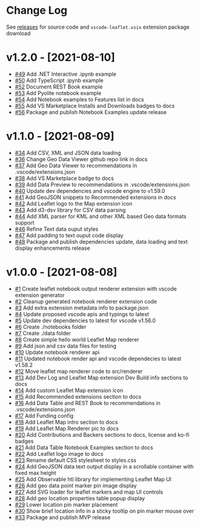 # Change Log

See [releases](https://github.com/RandomFractals/vscode-leaflet/releases) for source code and `vscode-leaflet.vsix` extension package download

# v1.2.0 - [2021-08-10]

- [#49](https://github.com/RandomFractals/vscode-leaflet/issues/49)
Add .NET Interactive .ipynb example
- [#50](https://github.com/RandomFractals/vscode-leaflet/issues/50)
Add TypeScript .ipynb example
- [#52](https://github.com/RandomFractals/vscode-leaflet/issues/52)
Document REST Book example
- [#53](https://github.com/RandomFractals/vscode-leaflet/issues/53)
Add Pyolite notebook example
- [#54](https://github.com/RandomFractals/vscode-leaflet/issues/54)
Add Notebook examples to Features list in docs
- [#55](https://github.com/RandomFractals/vscode-leaflet/issues/55)
Add VS Marketplace Installs and Downloads badges to docs
- [#56](https://github.com/RandomFractals/vscode-leaflet/issues/56)
Package and publish Notebook Examples update release

# v1.1.0 - [2021-08-09]

- [#34](https://github.com/RandomFractals/vscode-leaflet/issues/34)
Add CSV, XML and JSON data loading
- [#36](https://github.com/RandomFractals/vscode-leaflet/issues/36)
Change Geo Data Viewer github repo link in docs
- [#37](https://github.com/RandomFractals/vscode-leaflet/issues/37)
Add Geo Data Viewer to recommendations in .vscode/extensions.json
- [#38](https://github.com/RandomFractals/vscode-leaflet/issues/38)
Add VS Marketplace badge to docs
- [#39](https://github.com/RandomFractals/vscode-leaflet/issues/39)
Add Data Preview to recommendations in .vscode/extensions.json
- [#40](https://github.com/RandomFractals/vscode-leaflet/issues/40)
Update dev dependencies and vscode engine to v1.59.0
- [#41](https://github.com/RandomFractals/vscode-leaflet/issues/41)
Add GeoJSON snippets to Recommended extensions in docs
- [#42](https://github.com/RandomFractals/vscode-leaflet/issues/42)
Add Leaflet logo to the Map extension icon
- [#43](https://github.com/RandomFractals/vscode-leaflet/issues/43)
Add d3-dsv library for CSV data parsing
- [#44](https://github.com/RandomFractals/vscode-leaflet/issues/44)
Add XML parser for KML and other XML based Geo data formats support
- [#46](https://github.com/RandomFractals/vscode-leaflet/issues/46)
Refine Text data ouput styles
- [#47](https://github.com/RandomFractals/vscode-leaflet/issues/47)
Add padding to text ouput code display
- [#48](https://github.com/RandomFractals/vscode-leaflet/issues/48)
Package and publish dependencies update, data loading and text display enhancements release

# v1.0.0 - [2021-08-08]

- [#1](https://github.com/RandomFractals/vscode-leaflet/issues/1)
Create leaflet notebook output renderer extension with vscode extension generator
- [#2](https://github.com/RandomFractals/vscode-leaflet/issues/2)
Cleanup generated notebook renderer extension code
- [#3](https://github.com/RandomFractals/vscode-leaflet/issues/3)
Add extra extension metadata info to package.json
- [#4](https://github.com/RandomFractals/vscode-leaflet/issues/4)
Update proposed vscode apis and typings to latest 
- [#5](https://github.com/RandomFractals/vscode-leaflet/issues/5)
Update dev dependencies to latest for vscode v1.56.0
- [#6](https://github.com/RandomFractals/vscode-leaflet/issues/6)
Create ./notebooks folder
- [#7](https://github.com/RandomFractals/vscode-leaflet/issues/7)
Create ./data folder
- [#8](https://github.com/RandomFractals/vscode-leaflet/issues/8)
Create simple hello world Leaflet Map renderer
- [#9](https://github.com/RandomFractals/vscode-leaflet/issues/9)
Add json and csv data files for testing
- [#10](https://github.com/RandomFractals/vscode-leaflet/issues/10)
Update notebook renderer api
- [#11](https://github.com/RandomFractals/vscode-leaflet/issues/11)
Updated notebook render api and vscode dependecies to latest v1.58.2
- [#12](https://github.com/RandomFractals/vscode-leaflet/issues/12)
Move leaflet map renderer code to src/renderer
- [#13](https://github.com/RandomFractals/vscode-leaflet/issues/13)
Add Dev Log and Leaflet Map extension Dev Build info sections to docs
- [#14](https://github.com/RandomFractals/vscode-leaflet/issues/14)
Add custom Leaflet Map extension icon
- [#15](https://github.com/RandomFractals/vscode-leaflet/issues/15)
Add Recommended extensions section to docs
- [#16](https://github.com/RandomFractals/vscode-leaflet/issues/16)
Add Data Table and REST Book to recommendations in .vscode/extensions.json
- [#17](https://github.com/RandomFractals/vscode-leaflet/issues/17)
Add Funding config
- [#18](https://github.com/RandomFractals/vscode-leaflet/issues/18)
Add Leaflet Map intro section to docs
- [#19](https://github.com/RandomFractals/vscode-leaflet/issues/19)
Add Leaflet Map Renderer pic to docs
- [#20](https://github.com/RandomFractals/vscode-leaflet/issues/20)
Add Contributions and Backers sections to docs, license and ko-fi badges
- [#21](https://github.com/RandomFractals/vscode-leaflet/issues/21)
Add Data Table Notebook Examples section to docs
- [#22](https://github.com/RandomFractals/vscode-leaflet/issues/22)
Add Leaflet logo image to docs
- [#23](https://github.com/RandomFractals/vscode-leaflet/issues/23)
Rename default CSS stylesheet to styles.css
- [#24](https://github.com/RandomFractals/vscode-leaflet/issues/24)
Add GeoJSON data text output display in a scrollable container with fixed max height
- [#25](https://github.com/RandomFractals/vscode-leaflet/issues/25)
Add Observable htl library for implementing Leaflet Map UI
- [#26](https://github.com/RandomFractals/vscode-leaflet/issues/26)
Add geo data point marker pin image display
- [#27](https://github.com/RandomFractals/vscode-leaflet/issues/27)
Add SVG loader for leaflet markers and map UI controls
- [#28](https://github.com/RandomFractals/vscode-leaflet/issues/28)
Add geo location properties table popup display
- [#29](https://github.com/RandomFractals/vscode-leaflet/issues/29)
Lower location pin marker placement
- [#30](https://github.com/RandomFractals/vscode-leaflet/issues/30)
Show brief location info in a sticky tooltip on pin marker mouse over
- [#33](https://github.com/RandomFractals/vscode-leaflet/issues/33)
Package and publish MVP release
